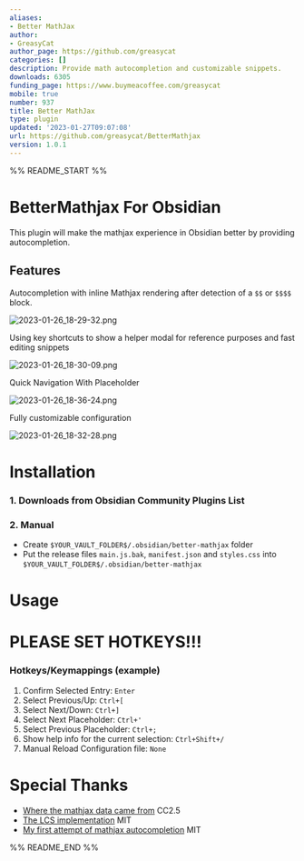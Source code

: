 ```yaml
---
aliases:
- Better MathJax
author:
- GreasyCat
author_page: https://github.com/greasycat
categories: []
description: Provide math autocompletion and customizable snippets.
downloads: 6305
funding_page: https://www.buymeacoffee.com/greasycat
mobile: true
number: 937
title: Better MathJax
type: plugin
updated: '2023-01-27T09:07:08'
url: https://github.com/greasycat/BetterMathjax
version: 1.0.1
---
```


%% README_START %%

# BetterMathjax For Obsidian
This plugin will make the mathjax experience in Obsidian better by providing autocompletion.

## Features
Autocompletion with inline Mathjax rendering after detection of a `$$` or `$$$$` block.

![2023-01-26_18-29-32.png](https://s2.loli.net/2023/01/27/gCUNFnHspqAE8e7.png)

Using key shortcuts to show a helper modal for reference purposes and fast editing snippets

![2023-01-26_18-30-09.png](https://s2.loli.net/2023/01/27/J3QwytrSPloOYiK.png)

Quick Navigation With Placeholder
 
![2023-01-26_18-36-24.png](https://s2.loli.net/2023/01/27/GdQ7wLEYeA1Xtnl.png)

Fully customizable configuration

![2023-01-26_18-32-28.png](https://s2.loli.net/2023/01/27/a25ItcnyXQJPMsS.png)

# Installation
### 1. Downloads from Obsidian Community Plugins List
### 2. Manual
- Create `$YOUR_VAULT_FOLDER$/.obsidian/better-mathjax` folder
- Put the release files `main.js.bak`, `manifest.json` and `styles.css` into `$YOUR_VAULT_FOLDER$/.obsidian/better-mathjax`

# Usage
# PLEASE SET HOTKEYS!!!
### Hotkeys/Keymappings (example)

1. Confirm Selected Entry: `Enter`
2. Select Previous/Up: `Ctrl+[`
3. Select Next/Down: `Ctrl+]`
4. Select Next Placeholder: `Ctrl+'`
5. Select Previous Placeholder: `Ctrl+;`
6. Show help info for the current selection: `Ctrl+Shift+/`
7. Manual Reload Configuration file: `None`

# Special Thanks
- [Where the mathjax data came from](https://www.onemathematicalcat.org/MathJaxDocumentation/TeXSyntax.htm) CC2.5
- [The LCS implementation](https://github.com/jeancroy/FuzzySearch) MIT
- [My first attempt of mathjax autocompletion](https://github.com/greasycat/BetterLatexForObsidian) MIT


%% README_END %%